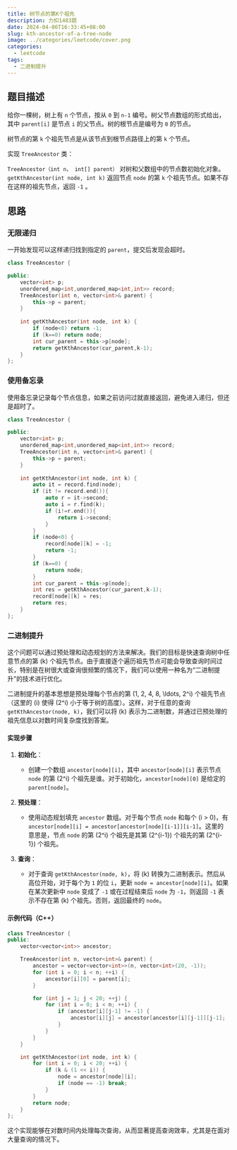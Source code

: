 ```yaml
---
title: 树节点的第K个祖先
description: 力扣1483题
date: 2024-04-06T16:33:45+08:00
slug: kth-ancestor-of-a-tree-node
image: ../categories/leetcode/cover.png
categories:
  - leetcode
tags:
  - 二进制提升
---
```

## 题目描述

给你一棵树，树上有 `n` 个节点，按从 `0` 到 `n-1` 编号。树父节点数组的形式给出，其中 `parent[i]` 是节点 `i` 的父节点。树的根节点是编号为 `0` 的节点。

树节点的第 `k` 个祖先节点是从该节点到根节点路径上的第 `k` 个节点。

实现 `TreeAncestor` 类：

`TreeAncestor（int n， int[] parent）` 对树和父数组中的节点数初始化对象。
`getKthAncestor(int node, int k)` 返回节点 `node` 的第 `k` 个祖先节点。如果不存在这样的祖先节点，返回 `-1` 。

## 思路

### 无限递归

一开始发现可以这样递归找到指定的 `parent`，提交后发现会超时。

```c++
class TreeAncestor {

public:
    vector<int> p;
    unordered_map<int,unordered_map<int,int>> record;
    TreeAncestor(int n, vector<int>& parent) {
        this->p = parent;
    }
  
    int getKthAncestor(int node, int k) {
        if (node<0) return -1;
        if (k==0) return node;
        int cur_parent = this->p[node];
        return getKthAncestor(cur_parent,k-1);
    }
};

```

### 使用备忘录

使用备忘录记录每个节点信息，如果之前访问过就直接返回，避免进入递归，但还是超时了。

```c++
class TreeAncestor {

public:
    vector<int> p;
    unordered_map<int,unordered_map<int,int>> record;
    TreeAncestor(int n, vector<int>& parent) {
        this->p = parent;
    }
  
    int getKthAncestor(int node, int k) {
        auto it = record.find(node);
        if (it != record.end()){
            auto r = it->second;
            auto i = r.find(k);
            if (i!=r.end()){
                return i->second;
            }
        }
        if (node<0) {
            record[node][k] = -1;
            return -1;
        }
        if (k==0) {
            return node;
        }
        int cur_parent = this->p[node];
        int res = getKthAncestor(cur_parent,k-1);
        record[node][k] = res;
        return res;
    }
};

```

### 二进制提升

这个问题可以通过预处理和动态规划的方法来解决。我们的目标是快速查询树中任意节点的第 \(k\) 个祖先节点。由于直接逐个遍历祖先节点可能会导致查询时间过长，特别是在树很大或查询很频繁的情况下，我们可以使用一种名为“二进制提升”的技术进行优化。

二进制提升的基本思想是预处理每个节点的第 \(1, 2, 4, 8, \ldots, 2^i\) 个祖先节点（这里的 \(i\) 使得 \(2^i\) 小于等于树的高度）。这样，对于任意的查询 `getKthAncestor(node, k)`，我们可以将 \(k\) 表示为二进制数，并通过已预处理的祖先信息以对数时间复杂度找到答案。

#### 实现步骤

1. **初始化**：

   - 创建一个数组 `ancestor[node][i]`，其中 `ancestor[node][i]` 表示节点 `node` 的第 \(2^i\) 个祖先是谁。对于初始化，`ancestor[node][0]` 是给定的 `parent[node]`。
2. **预处理**：

   - 使用动态规划填充 `ancestor` 数组。对于每个节点 `node` 和每个 \(i > 0\)，有 `ancestor[node][i] = ancestor[ancestor[node][i-1]][i-1]`。这里的意思是，节点 `node` 的第 \(2^i\) 个祖先是其第 \(2^{i-1}\) 个祖先的第 \(2^{i-1}\) 个祖先。
3. **查询**：

   - 对于查询 `getKthAncestor(node, k)`，将 \(k\) 转换为二进制表示。然后从高位开始，对于每个为 `1` 的位 `i`，更新 `node = ancestor[node][i]`。如果在某次更新中 `node` 变成了 `-1` 或在过程结束后 `node` 为 `-1`，则返回 `-1` 表示不存在第 \(k\) 个祖先。否则，返回最终的 `node`。

#### 示例代码（C++）

```cpp
class TreeAncestor {
public:
    vector<vector<int>> ancestor;

    TreeAncestor(int n, vector<int>& parent) {
        ancestor = vector<vector<int>>(n, vector<int>(20, -1));
        for (int i = 0; i < n; ++i) {
            ancestor[i][0] = parent[i];
        }

        for (int j = 1; j < 20; ++j) {
            for (int i = 0; i < n; ++i) {
                if (ancestor[i][j-1] != -1) {
                    ancestor[i][j] = ancestor[ancestor[i][j-1]][j-1];
                }
            }
        }
    }

    int getKthAncestor(int node, int k) {
        for (int i = 0; i < 20; ++i) {
            if (k & (1 << i)) {
                node = ancestor[node][i];
                if (node == -1) break;
            }
        }
        return node;
    }
};
```

这个实现能够在对数时间内处理每次查询，从而显著提高查询效率，尤其是在面对大量查询的情况下。
